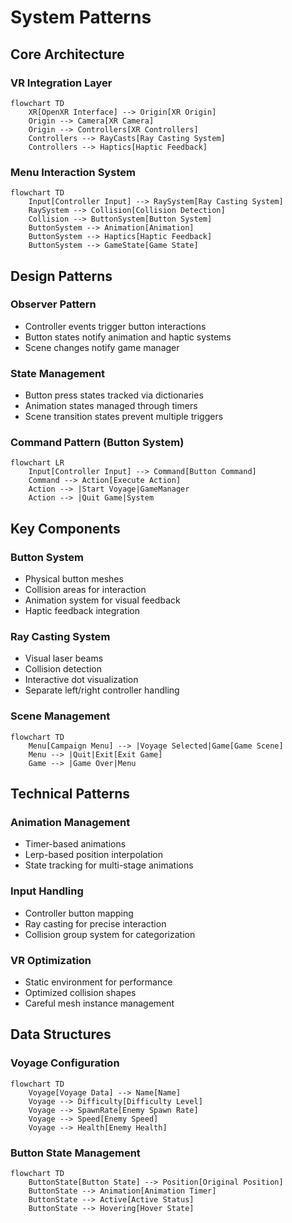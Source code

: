 # System Patterns

## Core Architecture

### VR Integration Layer
```mermaid
flowchart TD
    XR[OpenXR Interface] --> Origin[XR Origin]
    Origin --> Camera[XR Camera]
    Origin --> Controllers[XR Controllers]
    Controllers --> RayCasts[Ray Casting System]
    Controllers --> Haptics[Haptic Feedback]
```

### Menu Interaction System
```mermaid
flowchart TD
    Input[Controller Input] --> RaySystem[Ray Casting System]
    RaySystem --> Collision[Collision Detection]
    Collision --> ButtonSystem[Button System]
    ButtonSystem --> Animation[Animation]
    ButtonSystem --> Haptics[Haptic Feedback]
    ButtonSystem --> GameState[Game State]
```

## Design Patterns

### Observer Pattern
- Controller events trigger button interactions
- Button states notify animation and haptic systems
- Scene changes notify game manager

### State Management
- Button press states tracked via dictionaries
- Animation states managed through timers
- Scene transition states prevent multiple triggers

### Command Pattern (Button System)
```mermaid
flowchart LR
    Input[Controller Input] --> Command[Button Command]
    Command --> Action[Execute Action]
    Action --> |Start Voyage|GameManager
    Action --> |Quit Game|System
```

## Key Components

### Button System
- Physical button meshes
- Collision areas for interaction
- Animation system for visual feedback
- Haptic feedback integration

### Ray Casting System
- Visual laser beams
- Collision detection
- Interactive dot visualization
- Separate left/right controller handling

### Scene Management
```mermaid
flowchart TD
    Menu[Campaign Menu] --> |Voyage Selected|Game[Game Scene]
    Menu --> |Quit|Exit[Exit Game]
    Game --> |Game Over|Menu
```

## Technical Patterns

### Animation Management
- Timer-based animations
- Lerp-based position interpolation
- State tracking for multi-stage animations

### Input Handling
- Controller button mapping
- Ray casting for precise interaction
- Collision group system for categorization

### VR Optimization
- Static environment for performance
- Optimized collision shapes
- Careful mesh instance management

## Data Structures

### Voyage Configuration
```mermaid
flowchart TD
    Voyage[Voyage Data] --> Name[Name]
    Voyage --> Difficulty[Difficulty Level]
    Voyage --> SpawnRate[Enemy Spawn Rate]
    Voyage --> Speed[Enemy Speed]
    Voyage --> Health[Enemy Health]
```

### Button State Management
```mermaid
flowchart TD
    ButtonState[Button State] --> Position[Original Position]
    ButtonState --> Animation[Animation Timer]
    ButtonState --> Active[Active Status]
    ButtonState --> Hovering[Hover State]
